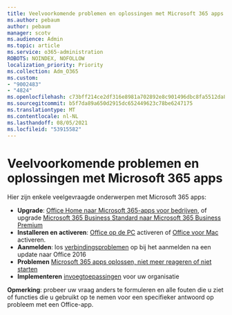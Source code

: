 ```yaml
---
title: Veelvoorkomende problemen en oplossingen met Microsoft 365 apps
ms.author: pebaum
author: pebaum
manager: scotv
ms.audience: Admin
ms.topic: article
ms.service: o365-administration
ROBOTS: NOINDEX, NOFOLLOW
localization_priority: Priority
ms.collection: Adm_O365
ms.custom:
- "9002483"
- "4824"
ms.openlocfilehash: c73bff214ce2df316e8981a702892e8c901496dbc8fa5512da82ff6f79cce1e2
ms.sourcegitcommit: b5f7da89a650d2915dc652449623c78be6247175
ms.translationtype: MT
ms.contentlocale: nl-NL
ms.lasthandoff: 08/05/2021
ms.locfileid: "53915582"
---
```

# <a name="common-issues-and-resolutions-with-microsoft-365-apps"></a>Veelvoorkomende problemen en oplossingen met Microsoft 365 apps

Hier zijn enkele veelgevraagde onderwerpen met Microsoft 365 apps:

- **Upgrade**:  [Office Home naar Microsoft 365-apps voor bedrijven](https://support.office.com/article/how-do-i-upgrade-office-ee68f6cf-422f-464a-82ec-385f65391350#OfficeVersion=Office_365_subscription), of upgrade  [Microsoft 365 Business Standard naar Microsoft 365 Business Premium](https://docs.microsoft.com/microsoft-365/business/migrate-to-microsoft-365-business)
- **Installeren en activeren**: [Office op de PC](https://support.office.com/article/activate-office-5bd38f38-db92-448b-a982-ad170b1e187e) activeren of [Office voor Mac](https://support.office.com/article/activate-office-for-mac-7f6646b1-bb14-422a-9ad4-a53410fcefb2) activeren.
- **Aanmelden**: los [verbindingsproblemen](https://docs.microsoft.com/office365/troubleshoot/authentication/connection-issue-when-sign-in-office-2016) op bij het aanmelden na een update naar Office 2016
- **Problemen** [Microsoft 365 apps oplossen, niet meer reageren of niet starten](https://docs.microsoft.com/alchemyinsights/office-apps-don't-launch-start)
- **Implementeren** [invoegtoepassingen](https://docs.microsoft.com/microsoft-365/admin/manage/manage-deployment-of-add-ins?view=o365-worldwide) voor uw organisatie

**Opmerking**: probeer uw vraag anders te formuleren en alle fouten die u ziet of functies die u gebruikt op te nemen voor een specifieker antwoord op probleem met een Office-app.
